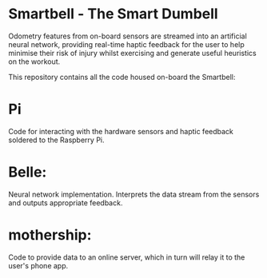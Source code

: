 # Smartbell - The Smart Dumbell
Odometry features from on-board sensors are streamed into an artificial neural network, providing real-time haptic feedback for the user to help minimise their risk of injury whilst exercising and generate useful heuristics on the workout.

This repository contains all the code housed on-board the Smartbell:

# Pi
Code for interacting with the hardware sensors and haptic feedback soldered to the Raspberry Pi.

# Belle:
Neural network implementation. Interprets the data stream from the sensors and outputs appropriate feedback.

# mothership:
Code to provide data to an online server, which in turn will relay it to the user's phone app.

